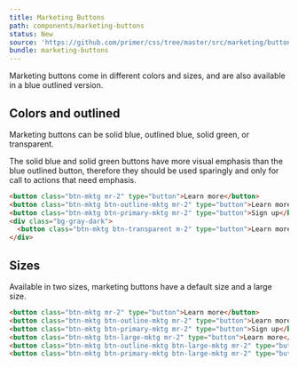 ```yaml
---
title: Marketing Buttons
path: components/marketing-buttons
status: New
source: 'https://github.com/primer/css/tree/master/src/marketing/buttons'
bundle: marketing-buttons
---
```


Marketing buttons come in different colors and sizes, and are also available in a blue outlined version.

## Colors and outlined

Marketing buttons can be solid blue, outlined blue, solid green, or transparent.

The solid blue and solid green buttons have more visual emphasis than the blue outlined button, therefore they should be used sparingly and only for call to actions that need emphasis.

```html live
<button class="btn-mktg mr-2" type="button">Learn more</button>
<button class="btn-mktg btn-outline-mktg mr-2" type="button">Learn more</button>
<button class="btn-mktg btn-primary-mktg mr-2" type="button">Sign up</button>
<div class="bg-gray-dark">
  <button class="btn-mktg btn-transparent m-2" type="button">Learn more</button>
</div>
```

## Sizes

Available in two sizes, marketing buttons have a default size and a large size.

```html live
<button class="btn-mktg mr-2" type="button">Learn more</button>
<button class="btn-mktg btn-outline-mktg mr-2" type="button">Learn more</button>
<button class="btn-mktg btn-primary-mktg mr-2" type="button">Sign up</button>
<button class="btn-mktg btn-large-mktg mr-2" type="button">Learn more</button>
<button class="btn-mktg btn-outline-mktg btn-large-mktg mr-2" type="button">Learn more</button>
<button class="btn-mktg btn-primary-mktg btn-large-mktg mr-2" type="button">Sign up</button>
```
